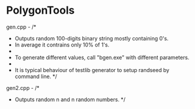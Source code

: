 # PolygonTools

gen.cpp - /*
 * Outputs random 100-digits binary string mostly containing 0's. 
 * In average it contrains only 10% of 1's.
 *
 * To generate different values, call "bgen.exe" with different parameters.
 * 
 * It is typical behaviour of testlib generator to setup randseed by command line.
 */


gen2.cpp - /*
 * Outputs random n and n random numbers.
 */